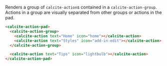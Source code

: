 Renders a group of `calcite-action`s contained in a `calcite-action-group`. Actions in a group are visually separated from other groups or actions in the pad.

```html
<calcite-action-pad>
  <calcite-action-group>
    <calcite-action text="Home" icon="home"></calcite-action>
    <calcite-action text="Styles" icon="add-in-edit"></calcite-action>
  </calcite-action-group>

  <calcite-action text="Tips" icon="lightbulb"></calcite-action>
</calcite-action-pad>
```
